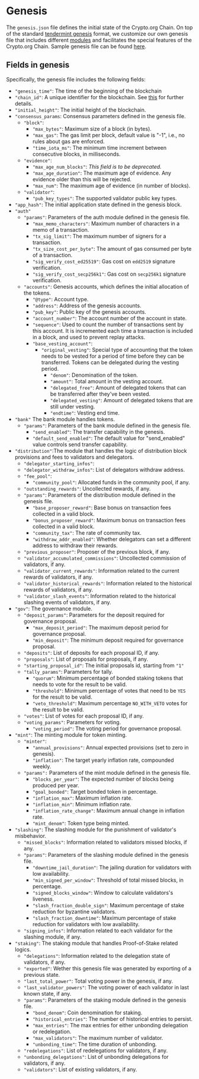# Genesis

The `genesis.json` file defines the initial state of the Crypto.org Chain. On top of the standard [tendermint genesis](https://docs.tendermint.com/master/tendermint-core/using-tendermint.html#genesis) format, we customize our own genesis file that includes different [modules](#module_overview) and facilitates the special features of the Crypto.org Chain. Sample genesis file can be found [here](https://github.com/crypto-com/testnets/blob/main/testnet-croeseid-2/genesis.json).

## Fields in genesis

Specifically, the genesis file includes the following fields:

- `"genesis_time"`:
  The time of the beginning of the blockchain
- `"chain_id"`:
  A unique identifier for the blockchain. See [this](./chain-id.md) for further details.
- `"initial_height"`: The initial height of the blockchain.
- `"consensus_params`: Consensus parameters defined in the genesis file.
  - `"block"`:
    - `"max_bytes"`: Maximum size of a block (in bytes).
    - `"max_gas"`: The gas limit per block, default value is "-1", i.e., no rules about gas are enforced.
    - `"time_iota_ms"`: The minimum time increment between consecutive blocks, in milliseconds.
  - `"evidence"`:
    - `"max_age_num_blocks"`: _This field is to be deprecated._
    - `"max_age_duration"`: The maximum age of evidence. Any evidence older than this will be rejected.
    - `"max_num"`: The maximum age of evidence (in number of blocks).
  - `"validator"`:
    - `"pub_key_types"`: The supported validator public key types.
- `"app_hash"`: The initial application state defined in the genesis block.
- `"auth"`
  - `"params"`: Parameters of the auth module defined in the genesis file.
    - `"max_memo_characters"`: Maximum number of characters in a memo of a transaction.
    - `"tx_sig_limit"`: The maximum number of signers for a transaction.
    - `"tx_size_cost_per_byte"`: The amount of gas consumed per byte of a transaction.
    - `"sig_verify_cost_ed25519"`: Gas cost on `edd2519` signature verification.
    - `"sig_verify_cost_secp256k1"`: Gas cost on `secp256k1` signature verification.
  - `"accounts"`: Genesis accounts, which defines the initial allocation of the tokens.
    - `"@type"`: Account type.
    - `"address"`: Address of the genesis accounts.
    - `"pub_key"`: Public key of the genesis accounts.
    - `"account_number"`: The account number of the account in state.
    - `"sequence"`: Used to count the number of transactions sent by this account. It is incremented each time a transaction is included in a block, and used to prevent replay attacks.
    - `"base_vesting_account"`:
      - `"original_vesting"`: Special type of accounting that the token needs to be vested for a period of time before they can be transferred. Tokens can be delegated during the vesting period.
        - `"denom"`: Denomination of the token.
        - `"amount"`: Total amount in the vesting account.
        - `"delegated_free"`: Amount of delegated tokens that can be transferred after they've been vested.
        - `"delegated_vesting"`: Amount of delegated tokens that are still under vesting.
        - `"endtime"`: Vesting end time.
- `"bank"` The bank module handles tokens.
  - `"params"`: Parameters of the bank module defined in the genesis file.
    - `"send_enabled"`: The transfer capability in the genesis.
    - `"default_send_enabled"`: The default value for "send_enabled" value controls send transfer capability.
- `"distribution"`:The module that handles the logic of distribution block provisions and fees to validators and delegators.
  - `"delegator_starting_infos"`:
  - `"delegator_withdraw_infos"`: List of delegators withdraw address.
  - `"fee_pool"`:
    - `"community_pool"`: Allocated funds in the community pool, if any.
  - `"outstanding_rewards"`: Uncollected rewards, if any.
  - `"params"`: Parameters of the distribution module defined in the genesis file.
    - `"base_proposer_reward"`: Base bonus on transaction fees collected in a valid block.
    - `"bonus_proposer_reward"`: Maximum bonus on transaction fees collected in a valid block.
    - `"community_tax"`: The rate of community tax.
    - `"withdraw_addr_enabled"`: Whether delegators can set a different address to withdraw their rewards.
  - `"previous_proposer"`: Proposer of the previous block, if any.
  - `"validator_accumulated_commissions"`: Uncollected commission of validators, if any.
  - `"validator_current_rewards"`: Information related to the current rewards of validators, if any.
  - `"validator_historical_rewards"`: Information related to the historical rewards of validators, if any.
  - `"validator_slash_events"`: Information related to the historical slashing events of validators, if any.
- `"gov"`: The governance module.
  - `"deposit_params"`: Parameters for the deposit required for governance proposal.
    - `"max_deposit_period"`: The maximum deposit period for governance proposal.
    - `"min_deposit"`: The minimum deposit required for governance proposal.
  - `"deposits"`: List of deposits for each proposal ID, if any.
  - `"proposals"`: List of proposals for proposals, if any.
  - `"starting_proposal_id"`: The initial proposals id, starting from `"1"`
  - `"tally_params"`: Parameters for tally.
    - `"quorum"`: Minimum percentage of bonded staking tokens that needs to vote for the result to be valid.
    - `"threshold"`: Minimum percentage of votes that need to be `YES` for the result to be valid.
    - `"veto_threshold"`: Maximum percentage `NO_WITH_VETO` votes for the result to be valid.
  - `"votes"`: List of votes for each proposal ID, if any.
  - `"voting_params"`: Parameters for voting.
    - `"voting_period"`: The voting period for governance proposal.
- `"mint"`: The minting module for token minting.
  - `"minter"`:
    - `"annual_provisions"`: Annual expected provisions (set to zero in genesis).
    - `"inflation"`: The target yearly inflation rate, compounded weekly.
  - `"params":` Parameters of the mint module defined in the genesis file.
    - `"blocks_per_year"`: The expected number of blocks being produced per year.
    - `"goal_bonded"`: Target bonded token in percentage.
    - `"inflation_max"`: Maximum inflation rate.
    - `"inflation_min"`: Minimum inflation rate.
    - `"inflation_rate_change"`: Maximum annual change in inflation rate.
    - `"mint_denom"`: Token type being minted.
- `"slashing"`: The slashing module for the punishment of validator's misbehavior.
  - `"missed_blocks"`: Information related to validators missed blocks, if any.
  - `"params"`: Parameters of the slashing module defined in the genesis file.
    - `"downtime_jail_duration"`: The jailing duration for validators with low availability.
    - `"min_signed_per_window"`: Threshold of total missed blocks, in percentage.
    - `"signed_blocks_window"`: Window to calculate validators's liveness.
    - `"slash_fraction_double_sign"`: Maximum percentage of stake reduction for byzantine validators.
    - `"slash_fraction_downtime"`: Maximum percentage of stake reduction for validators with low availability.
  - `"signing_infos"`: Information related to each validator for the slashing module, if any.
- `"staking"`: The staking module that handles Proof-of-Stake related logics.
  - `"delegations"`: Information related to the delegation state of validators, if any.
  - `"exported"`: Wether this genesis file was generated by exporting of a previous state.
  - `"last_total_power"`: Total voting power in the genesis, if any.
  - `"last_validator_powers"`: The voting power of each validator in last known state, if any.
  - `"params"`: Parameters of the staking module defined in the genesis file.
    - `"bond_denom"`: Coin denomination for staking.
    - `"historical_entries"`: The number of historical entries to persist.
    - `"max_entries"`: The max entries for either unbonding delegation or redelegation.
    - `"max_validators"`: The maximum number of validator.
    - `"unbonding_time"`: The time duration of unbonding.
  - `"redelegations"`: List of redelegations for validators, if any.
  - `"unbonding_delegations"`: List of unbonding delegations for validators, if any.
  - `"validators"`: List of existing validators, if any.